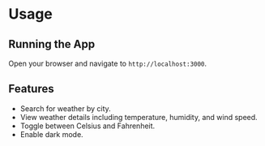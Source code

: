 # Usage
## Running the App
Open your browser and navigate to `http://localhost:3000`.

## Features
- Search for weather by city.
- View weather details including temperature, humidity, and wind speed.
- Toggle between Celsius and Fahrenheit.
- Enable dark mode.
